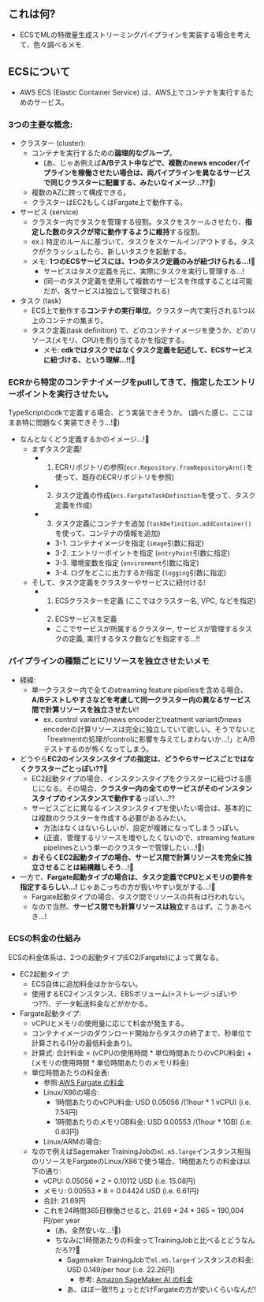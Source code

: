 ## これは何?

- ECSでMLの特徴量生成ストリーミングパイプラインを実装する場合を考えて、色々調べるメモ.


## ECSについて

- AWS ECS (Elastic Container Service) は、AWS上でコンテナを実行するためのサービス。

### 3つの主要な概念:

- クラスター (cluster):
  - コンテナを実行するための**論理的なグループ**。
    - (あ、じゃあ例えば**A/Bテスト中などで、複数のnews encoderパイプラインを稼働させたい場合は、両パイプラインを異なるサービスで同じクラスターに配置する、みたいなイメージ...??**:thinking:)
  - 複数のAZに跨って構成できる。
  - クラスターはEC2もしくはFargate上で動作する。
- サービス (service)
  - クラスター内でタスクを管理する役割。タスクをスケールさせたり、**指定した数のタスクが常に動作するように維持**する役割。
  - ex.) 特定のルールに基づいて、タスクをスケールイン/アウトする。タスクがクラッシュしたら、新しいタスクを起動する。
  - メモ: **1つのECSサービスには、1つのタスク定義のみが紐づけられる...!:thinking:** 
    - サービスはタスク定義を元に、実際にタスクを実行し管理する...!
    - (同一のタスク定義を使用して複数のサービスを作成することは可能だが、各サービスは独立して管理される)
- タスク (task)
  - ECS上で動作する**コンテナの実行単位**。クラスター内で実行される1つ以上のコンテナの集まり。
  - タスク定義(task definition) で、どのコンテナイメージを使うか、どのリソース(メモリ、CPU)を割り当てるかを指定する。
    - メモ: **cdkではタスクではなくタスク定義を記述して、ECSサービスに紐づける、という理解...!!**:thinking:

### ECRから特定のコンテナイメージをpullしてきて、指定したエントリーポイントを実行させたい。

TypeScriptのcdkで定義する場合、どう実装できそうか。
(調べた感じ、ここはまあ特に問題なく実装できそう...!:thinking:)

- なんとなくどう定義するかのイメージ...!:thinking:
  - まずタスク定義!
    - 1. ECRリポジトリの参照(`ecr.Repository.fromRepositoryArn()`を使って、既存のECRリポジトリを参照)
    - 2. タスク定義の作成(`ecs.FargateTaskDefinition`を使って、タスク定義を作成)
    - 3. タスク定義にコンテナを追加 (`taskDefinition.addContainer()`を使って、コンテナの情報を追加)
      - 3-1. コンテナイメージを指定 (`image`引数に指定)
      - 3-2. エントリーポイントを指定 (`entryPoint`引数に指定)
      - 3-3. 環境変数を指定 (`environment`引数に指定)
      - 3-4. ログをどこに出力するか指定 (`logging`引数に指定)
  - そして、タスク定義をクラスターやサービスに紐付ける!
    - 1. ECSクラスターを定義 (ここではクラスター名, VPC, などを指定)
    - 2. ECSサービスを定義
      - ここでサービスが所属するクラスター, サービスが管理するタスクの定義, 実行するタスク数などを指定する...!!

### パイプラインの種類ごとにリソースを独立させたいメモ

- 経緯:
  - 単一クラスター内で全てのstreaming feature pipeliesを含める場合、**A/Bテストしやすさなどを考慮して同一クラスター内の異なるサービス間で計算リソースを独立させたい**!!
    - ex. control variantのnews encoderとtreatment variantのnews encoderの計算リソースは完全に独立していて欲しい。そうでないと「treatmentの処理がcontrolに影響を与えてしまわないか...!」とA/Bテストするのが怖くなってしまう。
- どうやら**EC2のインスタンスタイプの指定は、どうやらサービスごとではなくクラスターごとっぽい??**:thinking:
  - EC2起動タイプの場合、インスタンスタイプをクラスターに紐づける感じになる。その場合、**クラスター内の全てのサービスがそのインスタンスタイプのインスタンスで動作する**っぽい...??
  - サービスごとに異なるインスタンスタイプを使いたい場合は、基本的には複数のクラスターを作成する必要があるみたい。
    - 方法はなくはないらしいが、設定が複雑になってしまうっぽい。
    - (正直、管理するリソースを増やしたくないので、streaming feature pipelinesという単一のクラスターで管理したい...!:thinking:)
  - **おそらくEC2起動タイプの場合、サービス間で計算リソースを完全に独立させることは結構難しそう**...!:thinking:
- 一方で、**Fargate起動タイプの場合は、タスク定義でCPUとメモリの要件を指定するらしい...!** じゃあこっちの方が扱いやすい気がする...!:thinking:
  - Fargate起動タイプの場合、タスク間でリソースの共有は行われない。
  - なので当然、**サービス間でも計算リソースは独立**するはず。こうあるべき...!

### ECSの料金の仕組み

ECSの料金体系は、2つの起動タイプ(EC2/Fargate)によって異なる。

- EC2起動タイプ:
  - ECS自体に追加料金はかからない。
  - 使用するEC2インスタンス、EBSボリューム(=ストレージっぽいやつ??)、データ転送料金などがかかる。
- Fargate起動タイプ:
  - vCPUとメモリの使用量に応じて料金が発生する。
  - コンテナイメージのダウンロード開始からタスクの終了まで、秒単位で計算される(1分の最低料金あり)。
  - 計算式: 合計料金 = (vCPUの使用時間 * 単位時間あたりのvCPU料金) + (メモリの使用時間 * 単位時間あたりのメモリ料金)
  - 単位時間あたりの料金表:
    - 参照:[AWS Fargate の料金](https://aws.amazon.com/jp/fargate/pricing/)
    - Linux/X86の場合:
      - 1時間あたりのvCPU料金: USD 0.05056 /(1hour * 1 vCPU)  (i.e. 7.54円)
      - 1時間あたりのメモリGB料金: USD 0.00553 /(1hour * 1GB) (i.e. 0.83円)
    - Linux/ARMの場合:
  - なので例えばSagemaker TrainingJobの`ml.m5.large`インスタンス相当のリソースをFargateのLinux/X86で使う場合、1時間あたりの料金は以下の通り:
    - vCPU: 0.05056 * 2 = 0.10112 USD (i.e. 15.08円)
    - メモリ: 0.00553 * 8 = 0.04424 USD (i.e. 6.61円)
    - 合計: 21.69円
    - これを24時間365日稼働させると、21.69 * 24 * 365 = 190,004円/per year
      - (あ、全然安いな...!:thinking:)
      - ちなみに1時間あたりの料金ってTrainingJobと比べるとどうなんだろ??:thinking:
        - Sagemaker TrainingJobで`ml.m5.large`インスタンスの料金: USD 0.149/per hour (i.e. 22.26円)
          - 参考: [Amazon SageMaker AI の料金](https://aws.amazon.com/jp/sagemaker-ai/pricing/)
        - あ、ほぼ一致!!ちょっとだけFargateの方が安いくらいなんだ!
